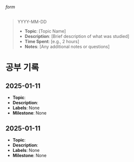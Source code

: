 ###### form
> YYYY-MM-DD
> - **Topic**: [Topic Name]
> - **Description**: [Brief description of what was studied]
> - **Time Spent**: [e.g., 2 hours]
> - **Notes**: [Any additional notes or questions]

# 공부 기록
## 2025-01-11
- **Topic**: 
- **Description**: 
- **Labels**: None
- **Milestone**: None


## 2025-01-11
- **Topic**: 
- **Description**: 
- **Labels**: None
- **Milestone**: None

